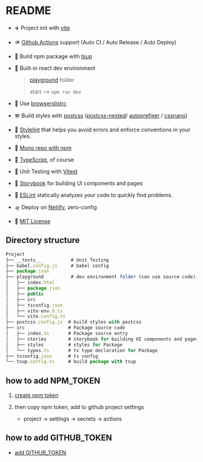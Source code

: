 # README

- ✈️ Project init with [vite](https://vitejs.dev/)
- 🪖 [Github Actions](https://docs.github.com/cn/actions) support (Auto CI / Auto Release / Auto Deploy)
- 🍕 Build npm package with [tsup](https://tsup.egoist.sh/)
- 🍭 Built-in react dev environment

  > [playground](./playground/vite.config.ts) folder
  >
  > start --> ```npm run dev```

- 🍔 Use [browserslistrc](./.browserslistrc)
- 🪗 Build styles with [postcss](./postcss.config.js) ([postcss-nested](https://www.npmjs.com/package/postcss-nested)/ [autoprefixer](https://www.npmjs.com/package/autoprefixer) / [cssnano](https://cssnano.co/docs/getting-started/))
- 🌭 [Stylelint](https://stylelint.io/) that helps you avoid errors and enforce conventions in your styles.
- 🍟 [Mono repo with npm](https://dev.to/ynwd/how-to-create-react-monorepo-with-npm-workspace-webpack-and-create-react-app-2dhn)
- 🎉 [TypeScript](https://www.typescriptlang.org/), of course
- 🎄 Unit Testing with [Vitest](https://vitest.dev/)
- 🏑 [Storybook](https://storybook.js.org/) for building UI components and pages
- 🧆 [ESLint](https://eslint.org/) statically analyzes your code to quickly find problems.
- 🛸 Deploy on [Netlify](https://www.netlify.com/), zero-config
- 🥳 [MIT License](https://mit-license.org/)


## Directory structure

```js
Project
├── __tests__           # Unit Testing
├── babel.config.js     # babel config
├── package.json
├── playground          # dev environment folder (can use source code)
│   ├── index.html
│   ├── package.json
│   ├── public
│   ├── src
│   ├── tsconfig.json
│   ├── vite-env.d.ts
│   └── vite.config.ts
├── postcss.config.js  # build styles with postcss
├── src                # Package source code
│   ├── index.ts       # Package source entry
│   ├── stories        # storybook for building UI components and pages
│   ├── styles         # styles for Package
│   └── types.ts       # ts type declaration for Package
├── tsconfig.json      # ts config
└── tsup.config.ts     # build package with tsup
```

## how to add NPM_TOKEN

1. [create npm token](https://docs.npmjs.com/creating-and-viewing-access-tokens)
2. then copy npm token, add to github project settings

     - project -> settings -> secrets -> actions

## how to add GITHUB_TOKEN

- [add GITHUB_TOKEN](https://docs.github.com/en/authentication/keeping-your-account-and-data-secure/creating-a-personal-access-token)


